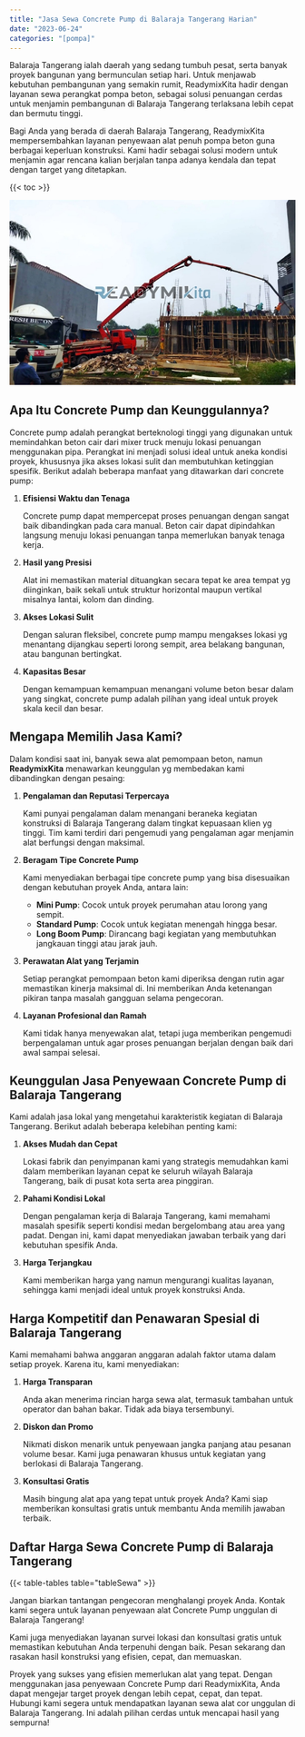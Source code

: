 ```yaml
---
title: "Jasa Sewa Concrete Pump di Balaraja Tangerang Harian"
date: "2023-06-24"
categories: "[pompa]"
---
```


Balaraja Tangerang ialah daerah yang sedang tumbuh pesat, serta banyak proyek bangunan yang bermunculan setiap hari. Untuk menjawab kebutuhan pembangunan yang semakin rumit, ReadymixKita hadir dengan layanan sewa perangkat pompa beton, sebagai solusi penuangan cerdas untuk menjamin pembangunan di Balaraja Tangerang terlaksana lebih cepat dan bermutu tinggi.

Bagi Anda yang berada di daerah Balaraja Tangerang, ReadymixKita mempersembahkan layanan penyewaan alat penuh pompa beton guna berbagai keperluan konstruksi. Kami hadir sebagai solusi modern untuk menjamin agar rencana kalian berjalan tanpa adanya kendala dan tepat dengan target yang ditetapkan.

{{< toc >}}

![Jasa Sewa Concrete Pump di Balaraja Tangerang Harian](/images/pompa/sewa-pompa-16.jpg)

## Apa Itu Concrete Pump dan Keunggulannya?

Concrete pump adalah perangkat berteknologi tinggi yang digunakan untuk memindahkan beton cair dari mixer truck menuju lokasi penuangan menggunakan pipa. Perangkat ini menjadi solusi ideal untuk aneka kondisi proyek, khususnya jika akses lokasi sulit dan membutuhkan ketinggian spesifik. Berikut adalah beberapa manfaat yang ditawarkan dari concrete pump:

1. **Efisiensi Waktu dan Tenaga**

   Concrete pump dapat mempercepat proses penuangan dengan sangat baik dibandingkan pada cara manual. Beton cair dapat dipindahkan langsung menuju lokasi penuangan tanpa memerlukan banyak tenaga kerja.

2. **Hasil yang Presisi**

   Alat ini memastikan material dituangkan secara tepat ke area tempat yg diinginkan, baik sekali untuk struktur horizontal maupun vertikal misalnya lantai, kolom dan dinding.

3. **Akses Lokasi Sulit**

   Dengan saluran fleksibel, concrete pump mampu mengakses lokasi yg menantang dijangkau seperti lorong sempit, area belakang bangunan, atau bangunan bertingkat.

4. **Kapasitas Besar**

   Dengan kemampuan kemampuan menangani volume beton besar dalam yang singkat, concrete pump adalah pilihan yang ideal untuk proyek skala kecil dan besar.

## Mengapa Memilih Jasa Kami?

Dalam kondisi saat ini, banyak sewa alat pemompaan beton, namun **ReadymixKita** menawarkan keunggulan yg membedakan kami dibandingkan dengan pesaing:

1. **Pengalaman dan Reputasi Terpercaya**

   Kami punyai pengalaman dalam menangani beraneka kegiatan konstruksi di Balaraja Tangerang dalam tingkat kepuasaan klien yg tinggi. Tim kami terdiri dari pengemudi yang pengalaman agar menjamin alat berfungsi dengan maksimal.

2. **Beragam Tipe Concrete Pump**

   Kami menyediakan berbagai tipe concrete pump yang bisa disesuaikan dengan kebutuhan proyek Anda, antara lain:
   - **Mini Pump**: Cocok untuk proyek perumahan atau lorong yang sempit.
   - **Standard Pump**: Cocok untuk kegiatan menengah hingga besar.
   - **Long Boom Pump**: Dirancang bagi kegiatan yang membutuhkan jangkauan tinggi atau jarak jauh.

3. **Perawatan Alat yang Terjamin**

   Setiap perangkat pemompaan beton kami diperiksa dengan rutin agar memastikan kinerja maksimal di. Ini memberikan Anda ketenangan pikiran tanpa masalah gangguan selama pengecoran.

4. **Layanan Profesional dan Ramah**

   Kami tidak hanya menyewakan alat, tetapi juga memberikan pengemudi berpengalaman untuk agar proses penuangan berjalan dengan baik dari awal sampai selesai.

## Keunggulan Jasa Penyewaan Concrete Pump di Balaraja Tangerang

Kami adalah jasa lokal yang mengetahui karakteristik kegiatan di Balaraja Tangerang. Berikut adalah beberapa kelebihan penting kami:

1. **Akses Mudah dan Cepat**

   Lokasi fabrik dan penyimpanan kami yang strategis memudahkan kami dalam memberikan layanan cepat ke seluruh wilayah Balaraja Tangerang, baik di pusat kota serta area pinggiran.

2. **Pahami Kondisi Lokal**

   Dengan pengalaman kerja di Balaraja Tangerang, kami memahami masalah spesifik seperti kondisi medan bergelombang atau area yang padat. Dengan ini, kami dapat menyediakan jawaban terbaik yang dari kebutuhan spesifik Anda.

3. **Harga Terjangkau**

   Kami memberikan harga yang namun mengurangi kualitas layanan, sehingga kami menjadi ideal untuk proyek konstruksi Anda.

## Harga Kompetitif dan Penawaran Spesial di Balaraja Tangerang

Kami memahami bahwa anggaran anggaran adalah faktor utama dalam setiap proyek. Karena itu, kami menyediakan:

1. **Harga Transparan**

   Anda akan menerima rincian harga sewa alat, termasuk tambahan untuk operator dan bahan bakar. Tidak ada biaya tersembunyi.

2. **Diskon dan Promo**

   Nikmati diskon menarik untuk penyewaan jangka panjang atau pesanan volume besar. Kami juga penawaran khusus untuk kegiatan yang berlokasi di Balaraja Tangerang.

3. **Konsultasi Gratis**

   Masih bingung alat apa yang tepat untuk proyek Anda? Kami siap memberikan konsultasi gratis untuk membantu Anda memilih jawaban terbaik.

## Daftar Harga Sewa Concrete Pump di Balaraja Tangerang

{{< table-tables table="tableSewa" >}}

Jangan biarkan tantangan pengecoran menghalangi proyek Anda. Kontak kami segera untuk layanan penyewaan alat Concrete Pump unggulan di Balaraja Tangerang!

Kami juga menyediakan layanan survei lokasi dan konsultasi gratis untuk memastikan kebutuhan Anda terpenuhi dengan baik. Pesan sekarang dan rasakan hasil konstruksi yang efisien, cepat, dan memuaskan.

Proyek yang sukses yang efisien memerlukan alat yang tepat. Dengan menggunakan jasa penyewaan Concrete Pump dari ReadymixKita, Anda dapat mengejar target proyek dengan lebih cepat, cepat, dan tepat. Hubungi kami segera untuk mendapatkan layanan sewa alat cor unggulan di Balaraja Tangerang. Ini adalah pilihan cerdas untuk mencapai hasil yang sempurna!